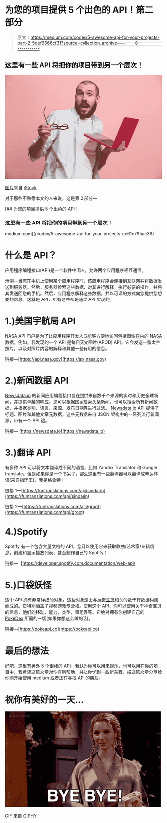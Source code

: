 # 为您的项目提供 5 个出色的 API！第二部分

> 原文：<https://medium.com/codex/5-awesome-api-for-your-projects-part-2-5def9666cf31?source=collection_archive---------8----------------------->

## 这里有一些 API 将把你的项目带到另一个层次！

![](img/9c91f682cfb74acd3ade2f13b0532f52.png)

[图片](https://media.istockphoto.com/photos/businessman-hugging-laptop-picture-id922783846?s=612x612)来自 [iStock](https://www.istockphoto.com)

对于那些不熟悉本文的人来说，这是第 2 部分—

[](/codex/5-awesome-api-for-your-projects-cc61c795ac39) [## 为您的项目提供 5 个出色的 API！

### 这里有一些 API 将把你的项目带到另一个层次！

medium.com](/codex/5-awesome-api-for-your-projects-cc61c795ac39) 

# **什么是 API？**

应用程序编程接口(API)是一个软件中间人，允许两个应用程序相互通信。

示例—当您在手机上使用某个应用程序时，该应用程序会连接到互联网并将数据发送到服务器。然后，服务器检索这些数据，对其进行解释，执行必要的操作，并将其发送回您的手机。然后，应用程序解释这些数据，并以可读的方式向您提供您想要的信息。这就是 API，所有这些都是通过 API 实现的。

# 1.)美国宇航局 API

NASA API 门户是为了让应用程序开发人员能够方便地访问包括图像在内的 NASA 数据。例如，我发现的一个 API 是每日天文图片(APOD) API。它会发送一张太空照片，以及对照片内容的解释和其他一些有用的信息。

链接—[https://api.nasa.gov](https://api.nasa.gov)

# 2.)新闻数据 API

[Newsdata.io](http://newsdata.io/) 的新闻应用编程接口旨在提供来自数千个来源的实时和历史全球新闻，并提供卓越的响应。您可以根据国家检索头条新闻，也可以搜索所有新闻数据，并根据类别、语言、来源、发布日期等进行过滤。 [Newsdata.io](http://newsdata.io/) API 提供了标题、图片和其他文章元数据，这些元数据来自 JSON 架构中的一系列流行新闻源，带有一个 API 键。

链接— [https://newsdata.io](https://newsdata.io)

# 3.)翻译 API

有多种 API 可以将文本翻译成不同的语言，比如 Yandex Translator 和 Google translate。但是如果你是一个书呆子，那么这里有一些翻译器可以翻译成辛达林语(来自指环王)，我是格鲁特！

链接 1—[https://funtranslations.com/api/sindarin](https://funtranslations.com/api/sindarin)

链接 2—[https://funtranslations.com/api/groot](https://funtranslations.com/api/groot)

# 4.)Spotify

Spotify 有一个包含大量文档的 API，您可以使用它来获取歌曲/艺术家/专辑信息，创建和显示播放列表，甚至制作自己的 Spotify！

链接—【https://developer.spotify.com/documentation/web-api/ 

# 5.)口袋妖怪

这个 API 拥有非常详细的对象，这些对象是由与[神奇宝贝](https://en.wikipedia.org/wiki/Pokemon)相关的数千行数据构建而成的。它特别涵盖了视频游戏专营权。使用这个 API，你可以使用关于神奇宝贝的信息，他们的移动，能力，类型，蛋组等等。它绝对拥有你创建自己的 [PokéDex](https://codepen.io/_elletownsend/pen/LwVRvX) 所需的一切(如果你想这么做的话)。

链接—[https://pokeapi.co](https://pokeapi.co)

# 最后的想法

好吧，这里有另外 5 个很棒的 API，我认为你可以用来娱乐，也可以用在你的项目中。我希望这篇文章对你有所帮助，并让你学到一些新东西。把这篇文章分享给你刚开始使用 medium 或者正在寻找 API 的朋友。

# 祝你有美好的一天…

![](img/53c76c847ee1067eee017a10a903684f.png)

GIF 来自 [GIPHY](https://media.giphy.com/media/YorwDAH66ln3O/giphy.gif)